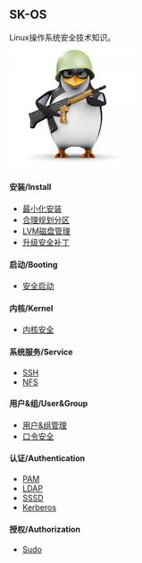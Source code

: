 ## SK-OS
Linux操作系统安全技术知识。
<br>
![linux-logo](images/linux-logo.jpg)
#### 安装/Install
* [最小化安装](mini_install.md)
* [合理规划分区](disk_partition.md)
* [LVM磁盘管理](lvm_disk_manage.md)
* [升级安全补丁](update_security_patch.md)

#### 启动/Booting
* [安全启动](booting.md)

#### 内核/Kernel
* [内核安全](kernel.md)

#### 系统服务/Service
* [SSH](service_ssh.md)
* [NFS](service_nfs.md)

#### 用户&组/User&Group
* [用户&组管理](user_manage.md)
* [口令安全](password_security.md)

#### 认证/Authentication
* [PAM](pam.md)
* [LDAP](ldap.md)
* [SSSD](sssd.md)
* [Kerberos](kerberos_auth_flow.md)

#### 授权/Authorization
* [Sudo](sudo.md)
